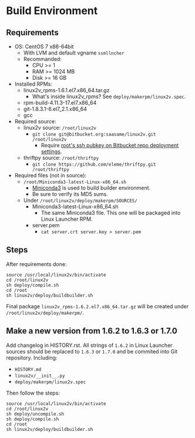 # Build Environment

## Requirements

- OS: CentOS 7 x86-64bit
	- With LVM and default vgname `ssmllncher`
	- Recommanded:
		- CPU >= 1
		- RAM >= 1024 MB
		- Disk >= 16 GB
- Installed RPMs:
	- linux2v_rpms-1.6.1.el7.x86_64.tar.gz
		- What's inside linux2v_rpms? See `deploy/makerpm/linux2v.spec`.
	- rpm-build-4.11.3-17.el7.x86_64
	- git-1.8.3.1-6.el7_2.1.x86_64
	- gcc
- Required source:
	- linux2v source: `/root/linux2v`
		- `git clone git@bitbucket.org:saasame/linux2v.git /root/linux2v`
			- Require [root's ssh pubkey on Bitbucket repo deployment settings](https://confluence.atlassian.com/bitbucket/use-deployment-keys-294486051.html).
	- thriftpy source: `/root/thriftpy`
		- `git clone https://github.com/eleme/thriftpy.git /root/thriftpy`
- Required files (not in source):
	- `/root/Miniconda3-latest-Linux-x86_64.sh`
		- [Miniconda3](http://conda.pydata.org/miniconda.html) is used to build builder environment.
		- Be sure to verify its MD5 sums.
	- Under `/root/linux2v/deploy/makerpm/SOURCES/`
		- Miniconda3-latest-Linux-x86_64.sh
			- The same Miniconda3 file. This one will be packaged into Linux Launcher RPM.
		- server.pem
			- `cat server.crt server.key > server.pem`

## Steps

After requirements done:

```
source /usr/local/linux2v/bin/activate
cd /root/linux2v
sh deploy/compile.sh
cd /root
sh linux2v/deploy/buildbuilder.sh
```
Final package `linux2v_rpms-1.6.2.el7.x86_64.tar.gz` will be created under `/root/linux2v/deploy/makerpm/`.

## Make a new version from 1.6.2 to 1.6.3 or 1.7.0

Add changelog in HISTORY.rst.
All strings of `1.6.2` in Linux Launcher sources should be replaced to `1.6.3` or `1.7.0` and be commited into Git repository. Including:

- `HISTORY.md`
- `linux2v/__init__.py`
- `deploy/makerpm/linux2v.spec`

Then follow the steps:

```
source /usr/local/linux2v/bin/activate
cd /root/linux2v
sh deploy/uncompile.sh
sh deploy/compile.sh
cd /root
sh linux2v/deploy/buildbuilder.sh
```